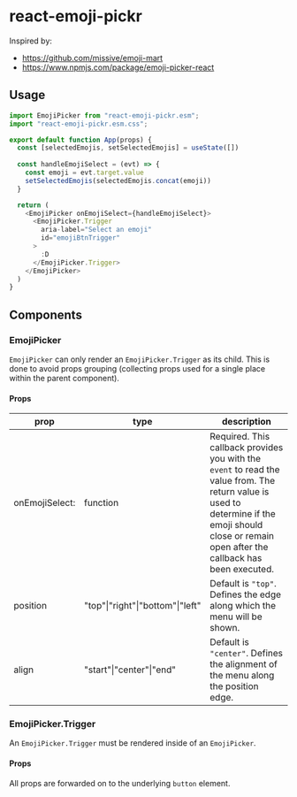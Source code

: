 # react-emoji-pickr

Inspired by:

- https://github.com/missive/emoji-mart
- https://www.npmjs.com/package/emoji-picker-react


## Usage

```javascript
import EmojiPicker from "react-emoji-pickr.esm";
import "react-emoji-pickr.esm.css";

export default function App(props) {
  const [selectedEmojis, setSelectedEmojis] = useState([])
  
  const handleEmojiSelect = (evt) => {
    const emoji = evt.target.value
    setSelectedEmojis(selectedEmojis.concat(emoji))
  }

  return (
    <EmojiPicker onEmojiSelect={handleEmojiSelect}>
      <EmojiPicker.Trigger
        aria-label="Select an emoji"
        id="emojiBtnTrigger"
      >
        :D
      </EmojiPicker.Trigger>
    </EmojiPicker>
  )
}
```

## Components

### EmojiPicker

`EmojiPicker` can only render an `EmojiPicker.Trigger` as its child. This is done to avoid props grouping (collecting props used for a single place within the parent component). 

#### Props

| prop | type | description |
|---|---|---|
| onEmojiSelect: | function | Required. This callback provides you with the `event` to read the value from. The return value is used to determine if the emoji should close or remain open after the callback has been executed. |
| position | "top"&#124;"right"&#124;"bottom"&#124;"left" | Default is  `"top"`. Defines the edge along which the menu will be shown.  |
| align | "start"&#124;"center"&#124;"end" | Default is `"center"`. Defines the alignment of the menu along the position edge. |

### EmojiPicker.Trigger

An `EmojiPicker.Trigger` must be rendered inside of an `EmojiPicker`.

#### Props 

All props are forwarded on to the underlying `button` element.